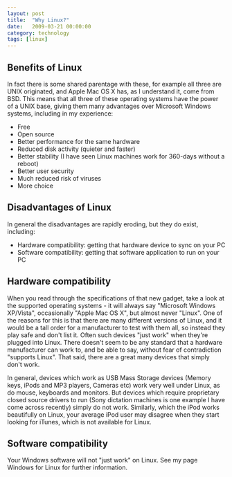 ```yaml
---
layout: post
title:  "Why Linux?"
date:   2009-03-21 00:00:00
category: technology
tags: [linux] 
---
```


## Benefits of Linux

In fact there is some shared parentage with these, for example all three are UNIX originated, and Apple Mac OS X has, as I understand it, come from BSD.  This means that all three of these operating systems have the power of a UNIX base, giving them many advantages over Microsoft Windows systems, including in my experience:

<!--more-->

   * Free
   * Open source
   * Better performance for the same hardware
   * Reduced disk activity (quieter and faster)
   * Better stability (I have seen Linux machines work for 360-days without a reboot)
   * Better user security
   * Much reduced risk of viruses
   * More choice

## Disadvantages of Linux

In general the disadvantages are rapidly eroding, but they do exist, including:

   * Hardware compatibility: getting that hardware device to sync on your PC
   * Software compatibility: getting that software application to run on your PC

## Hardware compatibility

When you read through the specifications of that new gadget, take a look at the supported operating systems - it will always say "Microsoft Windows XP/Vista", occasionally "Apple Mac OS X", but almost never "Linux".  One of the reasons for this is that there are many different versions of Linux, and it would be a tall order for a manufacturer to test with them all, so instead they play safe and don't list it.  Often such devices "just work" when they're plugged into Linux.  There doesn't seem to be any standard that a hardware manufacturer can work to, and be able to say, without fear of contradiction "supports Linux".  That said, there are a great many devices that simply don't work.

In general, devices which work as USB Mass Storage devices (Memory keys, iPods and MP3 players, Cameras etc) work very well under Linux, as do mouse, keyboards and monitors.  But devices which require proprietary closed source drivers to run (Sony dictation machines is one example I have come across recently) simply do not work.  Similarly, which the iPod works beautifully on Linux, your average iPod user may disagree when they start looking for iTunes, which is not available for Linux.

## Software compatibility

Your Windows software will not "just work" on Linux.  See my page Windows for Linux for further information.
